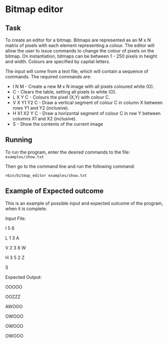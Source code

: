# Bitmap editor

## Task
To create an editor for a bitmap. Bitmaps are represented as an M x N matrix of pixels with each element representing a colour. The editor will allow the user to issue commands to change the colour of pixels on the bitmap. On instantiation, bitmaps can be between 1 - 250 pixels in height and width. Colours are specified by capital letters.

The input will come from a text file, which will contain a sequence of commands. The required commands are:
- I N M - Create a new M x N image with all pixels coloured white (O).
- C - Clears the table, setting all pixels to white (O).
- L X Y C - Colours the pixel (X,Y) with colour C.
- V X Y1 Y2 C - Draw a vertical segment of colour C in column X between rows Y1 and Y2 (inclusive).
- H X1 X2 Y C - Draw a horizontal segment of colour C in row Y between columns X1 and X2 (inclusive).
- S - Show the contents of the current image


## Running
To run the program, enter the desired commands to the file:
`examples/show.txt`

Then go to the command line and run the following command:

`>bin/bitmap_editor examples/show.txt`

## Example of Expected outcome

This is an example of possible input and expected outcome of the program, when it is complete.

Input File:

I 5 6

L 1 3 A

V 2 3 6 W

H 3 5 2 Z

S


Expected Output:

OOOOO

OOZZZ

AWOOO

OWOOO

OWOOO

OWOOO
